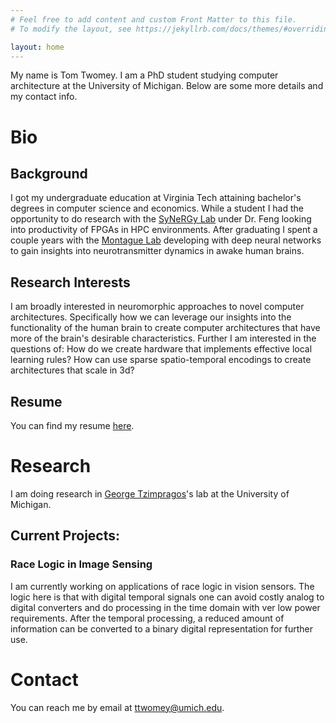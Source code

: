 ```yaml
---
# Feel free to add content and custom Front Matter to this file.
# To modify the layout, see https://jekyllrb.com/docs/themes/#overriding-theme-defaults

layout: home
---
```


My name is Tom Twomey. I am a PhD student studying computer architecture at the University of Michigan. Below are some more details and my contact info.

# Bio

## Background
I got my undergraduate education at Virginia Tech attaining bachelor's degrees in computer science and economics. While a student I had the opportunity to do research with the [SyNeRGy Lab](https://synergy.cs.vt.edu/) under Dr. Feng looking into productivity of FPGAs in HPC environments. After graduating I spent a couple years with the [Montague Lab](https://fbri.vtc.vt.edu/research/labs/montague.html) developing with deep neural networks to gain insights into neurotransmitter dynamics in awake human brains.

## Research Interests
I am broadly interested in neuromorphic approaches to novel computer architectures. Specifically how we can leverage our insights into the functionality of the human brain to create computer architectures that have more of the brain's desirable characteristics. Further I am interested in the questions of: How do we create hardware that implements effective local learning rules? How can use sparse spatio-temporal encodings to create architectures that scale in 3d? 

## Resume
You can find my resume [here](Twomey_Resume.pdf).

# Research

I am doing research in [George Tzimpragos](https://www.georgetzimpragos.com/)'s lab at the University of Michigan.

## Current Projects:

### Race Logic in Image Sensing
I am currently working on applications of race logic in vision sensors. The logic here is that with digital temporal signals one can avoid costly analog to digital converters and do processing in the time domain with ver low power requirements. After the temporal processing, a reduced amount of information can be converted to a binary digital representation for further use.

# Contact

You can reach me by email at [ttwomey@umich.edu](mailto:ttwomey@umich.edu).